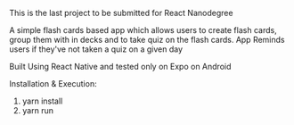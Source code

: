 This is the last project to be submitted for React Nanodegree

A simple flash cards based app which allows users to create flash cards, group them with in decks and to take quiz on the flash cards. App Reminds users if they've not taken a quiz on a given day

Built Using React Native and tested only on Expo on Android

Installation & Execution:

1. yarn install
2. yarn run